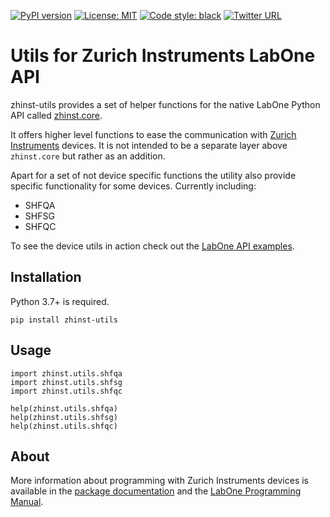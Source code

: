 [![PyPI version](https://badge.fury.io/py/zhinst-utils.svg)](https://badge.fury.io/py/zhinst-utils)
[![License: MIT](https://img.shields.io/badge/License-MIT-yellow.svg)](https://opensource.org/licenses/MIT)
[![Code style: black](https://img.shields.io/badge/code%20style-black-000000.svg)](https://github.com/ambv/black)
[![Twitter URL](https://img.shields.io/twitter/url/https/twitter.com/fold_left.svg?style=social&label=Follow%20%40zhinst)](https://twitter.com/zhinst)

# Utils for Zurich Instruments LabOne API

zhinst-utils provides a set of helper functions for the native LabOne Python API
called [zhinst.core](https://pypi.org/project/zhinst-core).

It offers higher level functions to ease the communication with
[Zurich Instruments](https://zhinst.com) devices. It is not intended to be a
separate layer above ``zhinst.core`` but rather as an addition.

Apart for a set of not device specific functions the utility also provide
specific functionality for some devices. Currently including:
* SHFQA
* SHFSG
* SHFQC

To see the device utils in action check out the
[LabOne API examples](https://github.com/zhinst/labone-api-examples).

## Installation
Python 3.7+ is required.
```
pip install zhinst-utils
```

## Usage
```
import zhinst.utils.shfqa
import zhinst.utils.shfsg
import zhinst.utils.shfqc

help(zhinst.utils.shfqa)
help(zhinst.utils.shfsg)
help(zhinst.utils.shfqc)
```

## About

More information about programming with Zurich Instruments devices is available in the
[package documentation](https://docs.zhinst.com/zhinst-utils/en/latest/)
and the
[LabOne Programming Manual](https://docs.zhinst.com/labone_programming_manual/overview.html).
